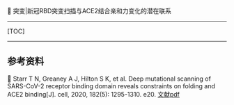 👏 突变|新冠RBD突变扫描与ACE2结合亲和力变化的潜在联系

---
[TOC]

---


## 参考资料
📜 Starr T N, Greaney A J, Hilton S K, et al. Deep mutational scanning of SARS-CoV-2 receptor binding domain reveals constraints on folding and ACE2 binding[J]. cell, 2020, 182(5): 1295-1310. e20. [文献pdf](./突变新冠RBD突变扫描与ACE2结合亲和力变化的潜在联系/1-s2.0-S0092867420310035-main.pdf)